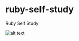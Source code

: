 # ruby-self-study
Ruby Self Study

![alt text](https://travis-ci.org/harshild/ruby-self-study.svg?branch=master)
